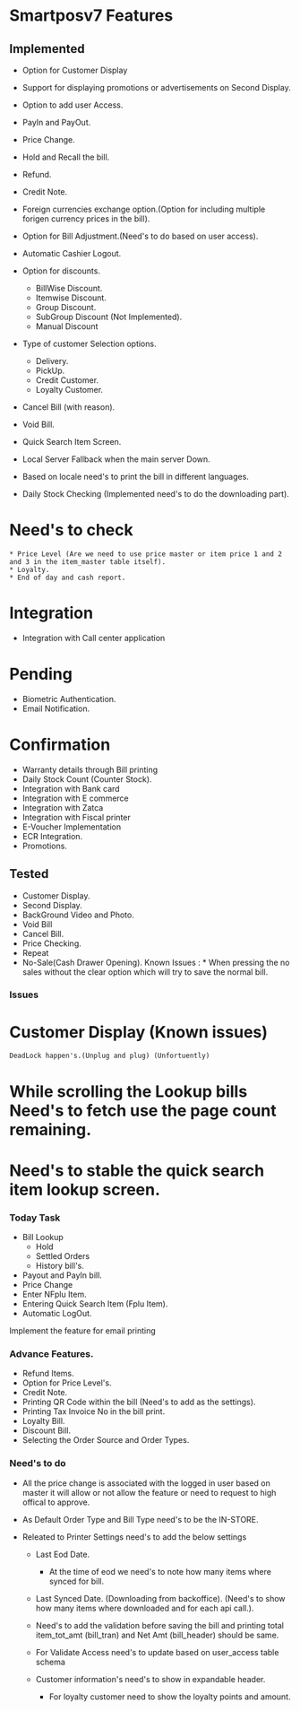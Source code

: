 #  Smartposv7 Features


## Implemented 

* Option for Customer Display
* Support for displaying promotions or advertisements on Second Display.
* Option to add user Access.
* PayIn and PayOut.
* Price Change.
* Hold and Recall the bill.
* Refund.
* Credit Note.
* Foreign currencies exchange option.(Option for including multiple forigen currency prices in the bill).
* Option for Bill Adjustment.(Need's to do based on user access).
* Automatic Cashier Logout.

* Option for discounts.
    * BillWise Discount.
    * Itemwise Discount.
    * Group Discount.
    * SubGroup Discount (Not Implemented).
    * Manual Discount 
* Type of customer Selection options.
    * Delivery.
    * PickUp.
    * Credit Customer.
    * Loyalty Customer.

* Cancel Bill (with reason).
* Void Bill.
* Quick Search Item Screen.

* Local Server Fallback when the main server Down.
* Based on locale need's to print the bill in different languages.

* Daily Stock Checking (Implemented need's to do the downloading part).

# Need's to check 
    * Price Level (Are we need to use price master or item price 1 and 2 and 3 in the item_master table itself).
    * Loyalty.
    * End of day and cash report.


# Integration
* Integration with Call center application


# Pending 
  * Biometric Authentication.
  * Email Notification.


# Confirmation
* Warranty details through Bill printing
* Daily Stock Count (Counter Stock).
* Integration with  Bank card
* Integration with  E commerce
* Integration with Zatca
* Integration with Fiscal printer
* E-Voucher Implementation
* ECR Integration.
* Promotions.


## Tested
 * Customer Display.
 * Second Display.
 * BackGround Video and Photo.
 * Void Bill
 * Cancel Bill.
 * Price Checking.
 * Repeat
 * No-Sale(Cash Drawer Opening).
    Known Issues :
        * When pressing the no sales without the clear option which will try to save the normal bill. 

### Issues 
# Customer Display (Known issues)
    DeadLock happen's.(Unplug and plug) (Unfortuently)

# While scrolling the Lookup bills Need's to fetch use the page count remaining.

# Need's to stable the quick search item lookup screen.

### Today Task
 * Bill Lookup  
    * Hold 
    * Settled Orders
    * History bill's.
* Payout and PayIn bill.
* Price Change
* Enter NFplu Item.
* Entering Quick Search Item (Fplu Item).
* Automatic LogOut.

Implement the feature for email printing 

### Advance Features.
* Refund Items.
* Option for Price Level's.
* Credit Note.
* Printing QR Code within the bill (Need's  to add as the settings).
* Printing Tax Invoice No in the bill print.
* Loyalty Bill.
* Discount Bill.
* Selecting the Order Source and Order Types.


### Need's to do 

* All the price change is associated with the logged in user based on master it will allow or not allow the feature or need to request to high offical to approve.

* As Default Order Type and Bill Type need's to be the IN-STORE.
* Releated to Printer Settings need's to add the below settings


    * Last Eod Date.
        * At the time of eod we need's to note how many items where synced for bill.

    * Last Synced Date. (Downloading from backoffice). (Need's to show how many items where downloaded and for each api call.).

    * Need's to add the validation before saving the bill and printing total item_tot_amt (bill_tran) and Net Amt (bill_header) should be same.  

    * For Validate Access need's to update based on user_access table schema

    * Customer information's need's to show in expandable header.
        * For loyalty customer need to show the loyalty points and amount.
